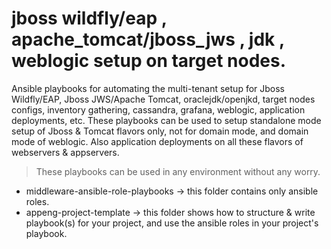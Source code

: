 # jboss wildfly/eap , apache_tomcat/jboss_jws , jdk , weblogic setup on target nodes. 
Ansible playbooks for automating the multi-tenant setup for Jboss Wildfly/EAP, Jboss JWS/Apache Tomcat, oraclejdk/openjkd, target nodes configs, inventory gathering, cassandra, grafana, weblogic, application deployments, etc. These playbooks can be used to setup standalone mode setup of Jboss & Tomcat flavors only, not for domain mode, and domain mode of weblogic. Also application deployments on all these flavors of webservers & appservers. 

> These playbooks can be used in any environment without any worry.     

- middleware-ansible-role-playbooks -> this folder contains only ansible roles. 
- appeng-project-template -> this folder shows how to structure & write playbook(s) for your project, and use the ansible roles in your project's playbook. 
